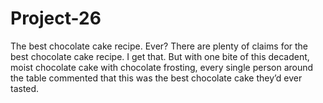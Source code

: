 # Project-26

The best chocolate cake recipe. Ever? There are plenty of claims for the best chocolate cake recipe. I get that. But with one bite of this decadent, moist chocolate cake with chocolate frosting, every single person around the table commented that this was the best chocolate cake they’d ever tasted.


